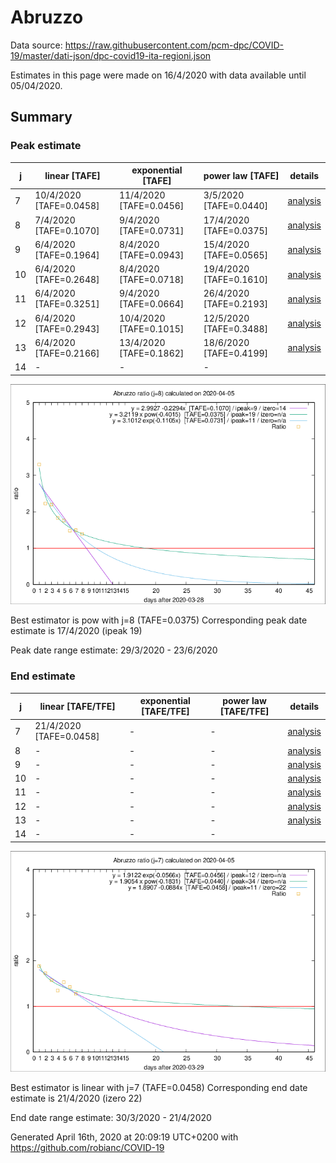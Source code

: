 # Abruzzo


Data source: https://raw.githubusercontent.com/pcm-dpc/COVID-19/master/dati-json/dpc-covid19-ita-regioni.json

Estimates in this page were made on 16/4/2020 with data available until 05/04/2020.


## Summary 

### Peak estimate 
|j|linear [TAFE]|exponential [TAFE]|power law [TAFE]|details|
|---|----|-----------|---------|-------|
|7|10/4/2020 [TAFE=0.0458]|11/4/2020 [TAFE=0.0456]|3/5/2020 [TAFE=0.0440]|[analysis](COVID-19_abruzzo_j7_2020-04-05.md)|
|8|7/4/2020 [TAFE=0.1070]|9/4/2020 [TAFE=0.0731]|17/4/2020 [TAFE=0.0375]|[analysis](COVID-19_abruzzo_j8_2020-04-05.md)|
|9|6/4/2020 [TAFE=0.1964]|8/4/2020 [TAFE=0.0943]|15/4/2020 [TAFE=0.0565]|[analysis](COVID-19_abruzzo_j9_2020-04-05.md)|
|10|6/4/2020 [TAFE=0.2648]|8/4/2020 [TAFE=0.0718]|19/4/2020 [TAFE=0.1610]|[analysis](COVID-19_abruzzo_j10_2020-04-05.md)|
|11|6/4/2020 [TAFE=0.3251]|9/4/2020 [TAFE=0.0664]|26/4/2020 [TAFE=0.2193]|[analysis](COVID-19_abruzzo_j11_2020-04-05.md)|
|12|6/4/2020 [TAFE=0.2943]|10/4/2020 [TAFE=0.1015]|12/5/2020 [TAFE=0.3488]|[analysis](COVID-19_abruzzo_j12_2020-04-05.md)|
|13|6/4/2020 [TAFE=0.2166]|13/4/2020 [TAFE=0.1862]|18/6/2020 [TAFE=0.4199]|[analysis](COVID-19_abruzzo_j13_2020-04-05.md)|
|14|-|-|-||

![best peak estimate](COVID-19_abruzzo_j8_2020-04-05.png)

Best estimator is pow with j=8 (TAFE=0.0375)
Corresponding peak date estimate is 17/4/2020 (ipeak 19)


Peak date range estimate: 29/3/2020 - 23/6/2020

### End estimate 
|j|linear [TAFE/TFE]|exponential [TAFE/TFE]|power law [TAFE/TFE]|details|
|---|----|-----------|---------|-------|
|7|21/4/2020 [TAFE=0.0458]|-|-|[analysis](COVID-19_abruzzo_j7_2020-04-05.md)|
|8|-|-|-|[analysis](COVID-19_abruzzo_j8_2020-04-05.md)|
|9|-|-|-|[analysis](COVID-19_abruzzo_j9_2020-04-05.md)|
|10|-|-|-|[analysis](COVID-19_abruzzo_j10_2020-04-05.md)|
|11|-|-|-|[analysis](COVID-19_abruzzo_j11_2020-04-05.md)|
|12|-|-|-|[analysis](COVID-19_abruzzo_j12_2020-04-05.md)|
|13|-|-|-|[analysis](COVID-19_abruzzo_j13_2020-04-05.md)|
|14|-|-|-||

![best zero estimate](COVID-19_abruzzo_j7_2020-04-05.png)

Best estimator is linear with j=7 (TAFE=0.0458)
Corresponding end date estimate is 21/4/2020 (izero 22)


End date range estimate: 30/3/2020 - 21/4/2020

Generated April 16th, 2020 at 20:09:19 UTC+0200 with https://github.com/robianc/COVID-19
